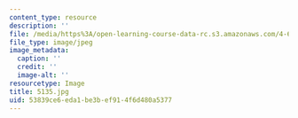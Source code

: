 ```yaml
---
content_type: resource
description: ''
file: /media/https%3A/open-learning-course-data-rc.s3.amazonaws.com/4-614-religious-architecture-and-islamic-cultures-fall-2002/53839ce6eda1be3bef914f6d480a5377_5135.jpg
file_type: image/jpeg
image_metadata:
  caption: ''
  credit: ''
  image-alt: ''
resourcetype: Image
title: 5135.jpg
uid: 53839ce6-eda1-be3b-ef91-4f6d480a5377
---
```

